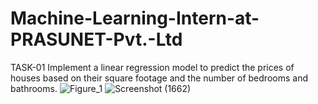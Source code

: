 # Machine-Learning-Intern-at-PRASUNET-Pvt.-Ltd
TASK-01
Implement a linear regression model to predict the prices of houses based on their square footage and the number of bedrooms and bathrooms.
![Figure_1](https://github.com/user-attachments/assets/f6a13068-320f-4872-8d08-173e342300dc)
![Screenshot (1662)](https://github.com/user-attachments/assets/0220bc7f-3ad5-4c17-876d-884e86d3492f)
